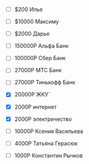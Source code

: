 - [ ] $200 Илье
- [ ] $10000 Максиму
- [ ] $2000 Дарье
- [ ] 150000Р Альфа Банк
- [ ] 100000Р Сбер Банк
- [ ] 27000Р МТС Банк
- [ ] 27000Р Тинькофф Банк
- [x] 20000Р ЖКУ`
- [x] 2000Р интернет
- [x] 2000Р электричество
- [ ] 10000Р Ксения Васильева
- [ ] 4000Р Татьяна Герасюк
- [ ] 1000Р Константин Рычков

